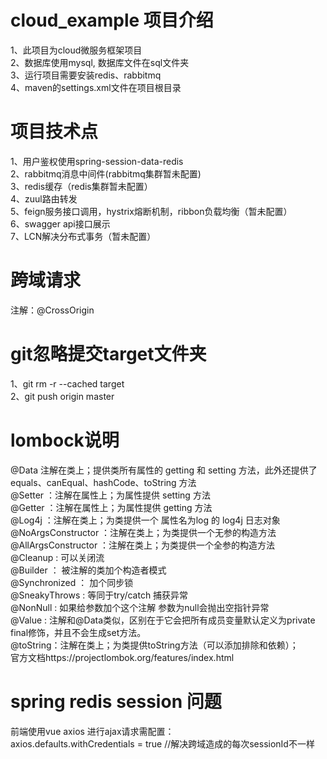 # cloud_example 项目介绍        
1、此项目为cloud微服务框架项目      
2、数据库使用mysql, 数据库文件在sql文件夹       
3、运行项目需要安装redis、rabbitmq  
4、maven的settings.xml文件在项目根目录        

# 项目技术点        
1、用户鉴权使用spring-session-data-redis        
2、rabbitmq消息中间件(rabbitmq集群暂未配置)       
3、redis缓存（redis集群暂未配置）      
4、zuul路由转发      
5、feign服务接口调用，hystrix熔断机制，ribbon负载均衡（暂未配置）      
6、swagger api接口展示       
7、LCN解决分布式事务（暂未配置）      

# 跨域请求       
注解：@CrossOrigin

# git忽略提交target文件夹
1、git rm -r --cached target   
2、git push origin master

# lombock说明    
@Data 注解在类上；提供类所有属性的 getting 和 setting 方法，此外还提供了equals、canEqual、hashCode、toString 方法    
@Setter ：注解在属性上；为属性提供 setting 方法    
@Getter ：注解在属性上；为属性提供 getting 方法    
@Log4j ：注解在类上；为类提供一个 属性名为log 的 log4j 日志对象   
@NoArgsConstructor ：注解在类上；为类提供一个无参的构造方法     
@AllArgsConstructor ：注解在类上；为类提供一个全参的构造方法    
@Cleanup : 可以关闭流    
@Builder ： 被注解的类加个构造者模式     
@Synchronized ： 加个同步锁   
@SneakyThrows : 等同于try/catch 捕获异常   
@NonNull : 如果给参数加个这个注解 参数为null会抛出空指针异常      
@Value : 注解和@Data类似，区别在于它会把所有成员变量默认定义为private final修饰，并且不会生成set方法。       
@toString：注解在类上；为类提供toString方法（可以添加排除和依赖）；      
官方文档https://projectlombok.org/features/index.html

#  spring redis session 问题      
前端使用vue axios 进行ajax请求需配置：        
axios.defaults.withCredentials = true   //解决跨域造成的每次sessionId不一样     
